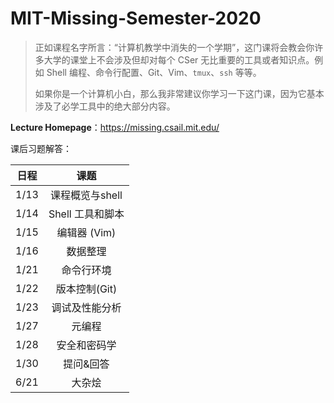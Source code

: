 # MIT-Missing-Semester-2020

> ​		正如课程名字所言：“计算机教学中消失的一个学期”，这门课将会教会你许多大学的课堂上不会涉及但却对每个 CSer 无比重要的工具或者知识点。例如 Shell 编程、命令行配置、Git、Vim、`tmux`、`ssh` 等等。
>
> ​		如果你是一个计算机小白，那么我非常建议你学习一下这门课，因为它基本涉及了必学工具中的绝大部分内容。



**Lecture Homepage**：https://missing.csail.mit.edu/



课后习题解答：

| 日程 |       课题       |
| :--: | :--------------: |
| 1/13 | 课程概览与shell  |
| 1/14 | Shell 工具和脚本 |
| 1/15 |   编辑器 (Vim)   |
| 1/16 |     数据整理     |
| 1/21 |    命令行环境    |
| 1/22 |  版本控制(Git)   |
| 1/23 |  调试及性能分析  |
| 1/27 |      元编程      |
| 1/28 |   安全和密码学   |
| 1/30 |    提问&回答     |
| 6/21 |      大杂烩      |


